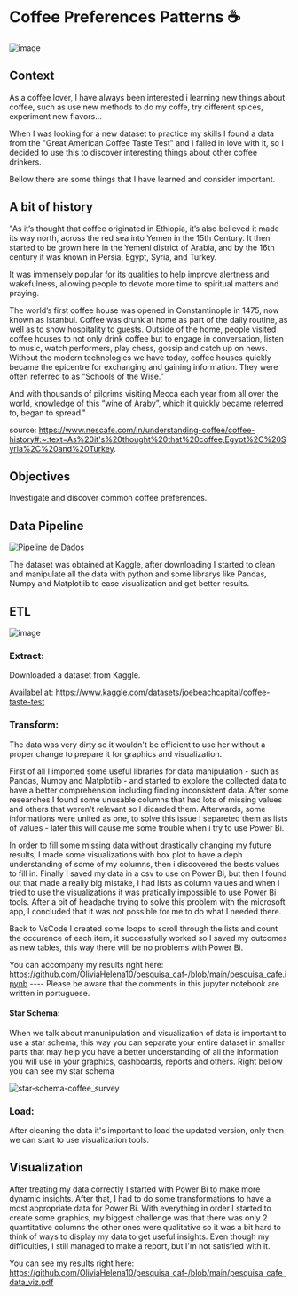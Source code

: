 # Coffee Preferences Patterns ☕


![image](https://github.com/OliviaHelena10/pesquisa_caf-/assets/163002226/8c6f4436-cffc-4fb7-b770-1df0cfa90d0a)


## Context
As a coffee lover, I have always been interested i learning new things about coffee, such as use new methods to do my coffe, try different spices, experiment new flavors...

When I was looking for a new dataset to practice my skills I found a data from the "Great American Coffee Taste Test" and I falled in love with it, so I decided to use this to discover 
interesting things about other coffee drinkers. 

Bellow there are some things that I have learned and consider important.


## A bit of history
"As it’s thought that coffee originated in Ethiopia, it’s also believed it made its way north, across the red sea into Yemen in the 15th Century. It then started to be grown here in the 
Yemeni district of Arabia, and by the 16th century it was known in Persia, Egypt, Syria, and Turkey.

It was immensely popular for its qualities to help improve alertness and wakefulness, allowing people to devote more time to spiritual matters and praying.

The world’s first coffee house was opened in Constantinople in 1475, now known as Istanbul. Coffee was drunk at home as part of the daily routine, as well as to show hospitality to guests. 
Outside of the home, people visited coffee houses to not only drink coffee but to engage in conversation, listen to music, watch performers, play chess, gossip and catch up on news. Without 
the modern technologies we have today, coffee houses quickly became the epicentre for exchanging and gaining information. They were often referred to as “Schools of the Wise.”

And with thousands of pilgrims visiting Mecca each year from all over the world, knowledge of this “wine of Araby”, which it quickly became referred to, began to spread."


source: https://www.nescafe.com/in/understanding-coffee/coffee-history#:~:text=As%20it's%20thought%20that%20coffee,Egypt%2C%20Syria%2C%20and%20Turkey.


## Objectives
Investigate and discover common coffee preferences.


## Data Pipeline

![Pipeline de Dados](https://github.com/OliviaHelena10/pesquisa_caf-/assets/163002226/a2cf38aa-9442-4102-a4ca-cb803d30fac0)

The dataset was obtained at Kaggle, after downloading I started to clean and manipulate all the data with python and some librarys like Pandas, Numpy and Matplotlib to ease visualization and get better results.

## ETL 
![image](https://github.com/OliviaHelena10/pesquisa_caf-/assets/163002226/5a6a5be3-ba29-4fd4-97ec-7486458de98b)


###  Extract:

Downloaded a dataset from Kaggle.

Availabel at: https://www.kaggle.com/datasets/joebeachcapital/coffee-taste-test


###  Transform:
   
The data was very dirty so it wouldn't be efficient to use her without a proper change to prepare it for graphics and visualization.

First of all I imported some useful libraries for data manipulation - such as Pandas, Numpy and Matplotlib - and started to explore 
the collected data to have a better comprehension including finding inconsistent data. After some researches I found some unusable columns
that had lots of missing values and others that weren't relevant so I dicarded them. Afterwards, some informations were united as one, to solve 
this issue I separeted them as lists of values - later this will cause me some trouble when i try to use Power Bi.

In order to fill some missing data without drastically changing my future results, I made some visualizations with box plot to have a deph 
understanding of some of my columns, then i discovered the bests values to fill in. Finally I saved my data in a csv to use on Power Bi,
but then I found out that made a really big mistake, I had lists as column values and when I tried to use the visualizations it was pratically
impossible to use Power Bi tools. After a bit of headache trying to solve this problem with the microsoft app, I concluded that it was not possible
for me to do what I needed there. 

Back to VsCode I created some loops to scroll through the lists and  count the occurence of each item, it successfully worked so I saved my outcomes as 
new tables, this way there will be no problems with Power Bi.

You can accompany my results right here: https://github.com/OliviaHelena10/pesquisa_caf-/blob/main/pesquisa_cafe.ipynb
                                          ----    Please be aware that the comments in this jupyter notebook are written in portuguese.

#### Star Schema: 
When we talk about manunipulation and visualization of data is important to use a star schema, this way you can separate your entire dataset in smaller 
parts that may help you have a better understanding of all the information you will use in your graphics, dashboards, reports and others. Right bellow you can 
see my star schema

![star-schema-coffee_survey](https://github.com/user-attachments/assets/1342b0dc-cbcf-4a4f-9106-3b9acf701374)



###  Load:

After cleaning the data it's important to load the updated version, only then we can start to use visualization tools.


## Visualization

After treating my data correctly I started with Power Bi to make more dynamic insights. After that, I had to do some transformations to have a most appropriate data for Power Bi.
With everything in order I started to create some graphics, my biggest challenge was that there was only 2 quantitative columns the other ones were qualitative so it was a bit hard to think of ways to display my data to get useful insights. Even though my difficulties, I still managed to make a report, but I'm not satisfied with it.

You can see my results right here: https://github.com/OliviaHelena10/pesquisa_caf-/blob/main/pesquisa_cafe_data_viz.pdf
